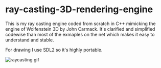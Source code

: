 # ray-casting-3D-rendering-engine
This is my ray casting engine coded from scratch in C++ mimicking the engine of Wolfenstein 3D by John Carmack.
It's clarified and simplified codewise than most of the exmaples on the net which makes it easy to understand and stable.

For drawing I use SDL2 so it's highly portable.

![raycasting gif](https://user-images.githubusercontent.com/7083803/60018590-72fcb100-9694-11e9-82b7-79c8b86d617a.gif)
